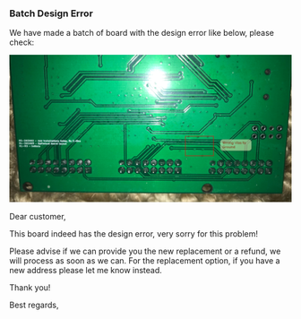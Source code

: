 


### Batch Design Error 

We have made a batch of board with the design error like below, please check:

![](56-10-17-12-01-2023.png)

Dear customer,

This board indeed has the design error, very sorry for this problem!

Please advise if we can provide you the new replacement or a refund, we will process as soon as we can. For the replacement option, if you have a new address please let me know instead. 

Thank you!

Best regards,

